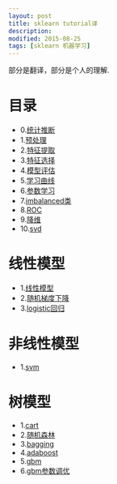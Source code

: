```yaml
---
layout: post
title: sklearn tutorial译 
description: 
modified: 2015-08-25
tags: [sklearn 机器学习]
---
```


部分是翻译，部分是个人的理解.

# 目录

- 0.[统计推断](http://d0evi1.github.io/sklearn/statistical_infer/)
- 1.[预处理](http://d0evi1.github.io/sklearn/preprocessing)
- 2.[特征提取](http://d0evi1.github.io/sklearn/feature_extraction)
- 3.[特征选择](http://d0evi1.github.io/sklearn/feature_selection)
- 4.[模型评估](http://d0evi1.github.io/sklearn/model_evaluation)
- 5.[学习曲线](http://d0evi1.github.io/sklearn/learning_curve)
- 6.[参数学习](http://d0evi1.github.io/sklearn/grid_search)
- 7.[imbalanced类](http://d0evi1.github.io/sklearn/imbalanced_classes)
- 8.[ROC](http://d0evi1.github.io/sklearn/roc)
- 9.[降维](http://d0evi1.github.io/sklearn/pca)
- 10.[svd](http://d0evi1.github.io/sklearn/svd)

# 线性模型

- 1.[线性模型](http://d0evi1.github.io/sklearn/linear_model/linearmodel)
- 2.[随机梯度下降](http://d0evi1.github.io/sklearn/sgd)
- 3.[logistic回归](http://d0evi1.github.io/sklearn/linear_model/logistic)

# 非线性模型

- 1.[svm](http://d0evi1.github.io/sklearn/sgd)



# 树模型

- 1.[cart](http://d0evi1.github.io/sklearn/cart)
- 2.[随机森林](http://d0evi1.github.io/sklearn/randomforest)
- 3.[bagging](http://d0evi1.github.io/sklearn/bagging)
- 4.[adaboost](http://d0evi1.github.io/sklearn/adaboost)
- 5.[gbm](http://d0evi1.github.io/sklearn/gbdt)
- 6.[gbm参数调优](http://d0evi1.github.io/sklearn/gbdt_param)


